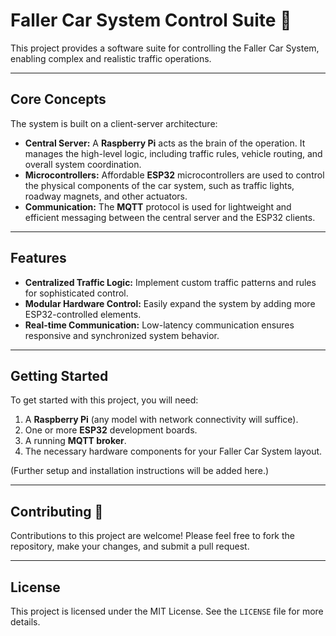 # Faller Car System Control Suite 🚗

This project provides a software suite for controlling the Faller Car System, enabling complex and realistic traffic operations.

---

## Core Concepts

The system is built on a client-server architecture:

* **Central Server:** A **Raspberry Pi** acts as the brain of the operation. It manages the high-level logic, including traffic rules, vehicle routing, and overall system coordination.
* **Microcontrollers:** Affordable **ESP32** microcontrollers are used to control the physical components of the car system, such as traffic lights, roadway magnets, and other actuators.
* **Communication:** The **MQTT** protocol is used for lightweight and efficient messaging between the central server and the ESP32 clients.

---

## Features

* **Centralized Traffic Logic:** Implement custom traffic patterns and rules for sophisticated control.
* **Modular Hardware Control:** Easily expand the system by adding more ESP32-controlled elements.
* **Real-time Communication:** Low-latency communication ensures responsive and synchronized system behavior.

---

## Getting Started

To get started with this project, you will need:

1.  A **Raspberry Pi** (any model with network connectivity will suffice).
2.  One or more **ESP32** development boards.
3.  A running **MQTT broker**.
4.  The necessary hardware components for your Faller Car System layout.

(Further setup and installation instructions will be added here.)

---

## Contributing 🤝

Contributions to this project are welcome! Please feel free to fork the repository, make your changes, and submit a pull request.

---

## License

This project is licensed under the MIT License. See the `LICENSE` file for more details.